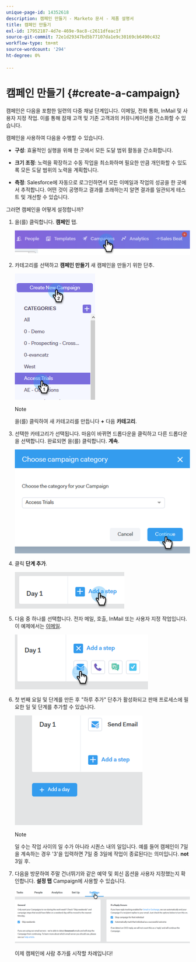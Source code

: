 ```yaml
---
unique-page-id: 14352618
description: 캠페인 만들기 - Marketo 문서 - 제품 설명서
title: 캠페인 만들기
exl-id: 17952187-4d7e-469e-9ac8-c2611dfeac1f
source-git-commit: 72e1d29347bd5b77107da1e9c30169cb6490c432
workflow-type: tm+mt
source-wordcount: '294'
ht-degree: 0%

---
```


# 캠페인 만들기 {#create-a-campaign}

캠페인은 다음을 포함한 일련의 다중 채널 단계입니다. 이메일, 전화 통화, InMail 및 사용자 지정 작업. 이를 통해 잠재 고객 및 기존 고객과의 커뮤니케이션을 간소화할 수 있습니다.

캠페인을 사용하여 다음을 수행할 수 있습니다.

* **구성**: 효율적인 실행을 위해 한 곳에서 모든 도달 범위 활동을 간소화합니다.

* **크기 조정**: 노력을 확장하고 수동 작업을 최소화하며 필요한 만큼 개인화할 수 있도록 모든 도달 범위의 노력을 계획합니다.
* **측정**: Salesforce에 자동으로 로그인하면서 모든 이메일과 작업의 성공을 한 곳에서 추적합니다. 어떤 것이 공명하고 결과를 초래하는지 알면 결과를 일관되게 테스트 및 개선할 수 있습니다.

그러면 캠페인을 어떻게 설정합니까?

1. 을(를) 클릭합니다. **캠페인** 탭.

   ![](assets/one-1.png)

1. 카테고리를 선택하고 **캠페인 만들기** 새 캠페인을 만들기 위한 단추.

   ![](assets/two-1.png)

   >[!NOTE]
   >
   >을(를) 클릭하여 새 카테고리를 만듭니다 **+** 다음 **카테고리**.

1. 선택한 카테고리가 선택됩니다. 마음이 바뀌면 드롭다운을 클릭하고 다른 드롭다운을 선택합니다. 완료되면 을(를) 클릭합니다. **계속**.

   ![](assets/three-1.png)

1. 클릭 **단계 추가**.

   ![](assets/four-1.png)

1. 다음 중 하나를 선택합니다. 전자 메일, 호출, InMail 또는 사용자 지정 작업입니다. 이 예제에서는 [이메일](/help/marketo/product-docs/marketo-sales-connect/campaigns/campaign-step-types.md#email).

   ![](assets/five-1.png)

1. 첫 번째 요일 및 단계를 만든 후 &quot;하루 추가&quot; 단추가 활성화되고 판매 프로세스에 필요한 일 및 단계를 추가할 수 있습니다.

   ![](assets/six.png)

   >[!NOTE]
   >
   >일 수는 작업 사이의 일 수가 아니라 시퀀스 내의 일입니다. 예를 들어 캠페인이 7일을 계속하는 경우 &#39;3&#39;을 입력하면 7일 중 3일에 작업이 종료된다는 의미입니다. **not** 3일 후.

1. 다음을 방문하여 주말 건너뛰기와 같은 예약 및 회신 옵션을 사용자 지정했는지 확인합니다. **설정 탭** Campaign에 사용할 수 있습니다.

   ![](assets/seven.png)

   이제 캠페인에 사람 추가를 시작할 차례입니다!
